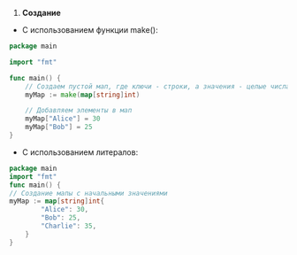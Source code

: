 
1. **Создание**
- С использованием функции make():
```go
package main

import "fmt"

func main() {
    // Создаем пустой мап, где ключи - строки, а значения - целые числа
    myMap := make(map[string]int)

    // Добавляем элементы в мап
    myMap["Alice"] = 30
    myMap["Bob"] = 25
}
```

- С использованием литералов:
```go
package main 
import "fmt" 
func main() { 
// Создание мапы с начальными значениями 
myMap := map[string]int{ 
		"Alice": 30, 
		"Bob": 25, 
		"Charlie": 35, 
	} 
}
```